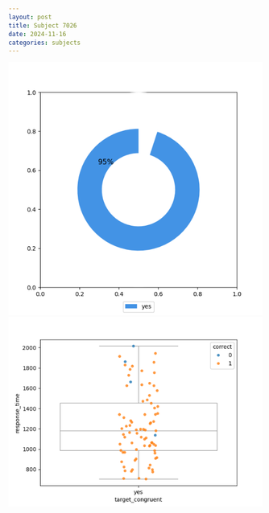 ```yaml
---
layout: post
title: Subject 7026
date: 2024-11-16
categories: subjects
---
```


![](data/7026/run-4/7026_accuracy_target_congruence.png)
![](data/7026/run-4/7026_rt_congruence.png)
